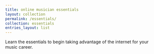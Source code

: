 ```yaml
---
title: online musician essentials
layout: collection
permalink: /essentials/
collection: essentials
entries_layout: list
---
```

Learn the essentials to begin taking advantage of the internet for your music career. 
